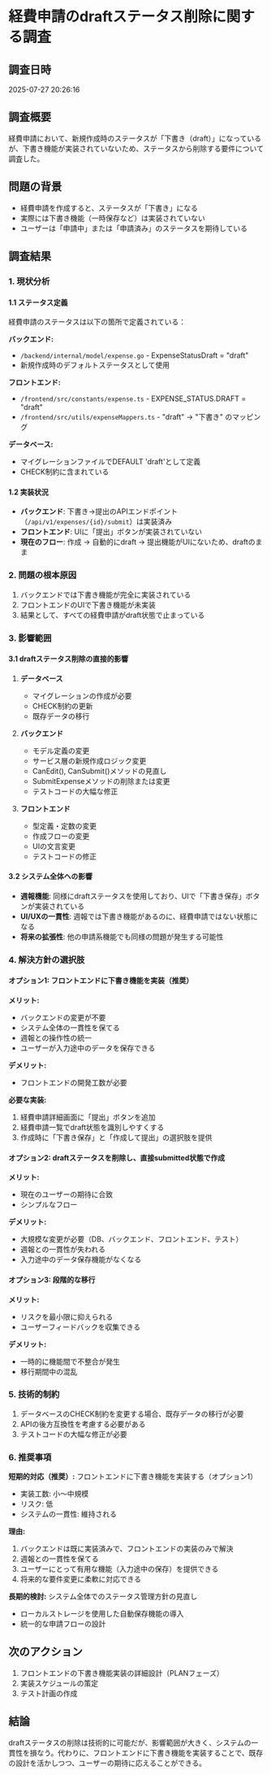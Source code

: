 # 経費申請のdraftステータス削除に関する調査

## 調査日時
2025-07-27 20:26:16

## 調査概要
経費申請において、新規作成時のステータスが「下書き（draft）」になっているが、下書き機能が実装されていないため、ステータスから削除する要件について調査した。

## 問題の背景
- 経費申請を作成すると、ステータスが「下書き」になる
- 実際には下書き機能（一時保存など）は実装されていない
- ユーザーは「申請中」または「申請済み」のステータスを期待している

## 調査結果

### 1. 現状分析

#### 1.1 ステータス定義
経費申請のステータスは以下の箇所で定義されている：

**バックエンド:**
- `/backend/internal/model/expense.go` - ExpenseStatusDraft = "draft"
- 新規作成時のデフォルトステータスとして使用

**フロントエンド:**
- `/frontend/src/constants/expense.ts` - EXPENSE_STATUS.DRAFT = "draft"
- `/frontend/src/utils/expenseMappers.ts` - "draft" → "下書き" のマッピング

**データベース:**
- マイグレーションファイルでDEFAULT 'draft'として定義
- CHECK制約に含まれている

#### 1.2 実装状況
- **バックエンド**: 下書き→提出のAPIエンドポイント（`/api/v1/expenses/{id}/submit`）は実装済み
- **フロントエンド**: UIに「提出」ボタンが実装されていない
- **現在のフロー**: 作成 → 自動的にdraft → 提出機能がUIにないため、draftのまま

### 2. 問題の根本原因
1. バックエンドでは下書き機能が完全に実装されている
2. フロントエンドのUIで下書き機能が未実装
3. 結果として、すべての経費申請がdraft状態で止まっている

### 3. 影響範囲

#### 3.1 draftステータス削除の直接的影響
1. **データベース**
   - マイグレーションの作成が必要
   - CHECK制約の更新
   - 既存データの移行

2. **バックエンド**
   - モデル定義の変更
   - サービス層の新規作成ロジック変更
   - CanEdit(), CanSubmit()メソッドの見直し
   - SubmitExpenseメソッドの削除または変更
   - テストコードの大幅な修正

3. **フロントエンド**
   - 型定義・定数の変更
   - 作成フローの変更
   - UIの文言変更
   - テストコードの修正

#### 3.2 システム全体への影響
- **週報機能**: 同様にdraftステータスを使用しており、UIで「下書き保存」ボタンが実装されている
- **UI/UXの一貫性**: 週報では下書き機能があるのに、経費申請ではない状態になる
- **将来の拡張性**: 他の申請系機能でも同様の問題が発生する可能性

### 4. 解決方針の選択肢

#### オプション1: フロントエンドに下書き機能を実装（推奨）
**メリット:**
- バックエンドの変更が不要
- システム全体の一貫性を保てる
- 週報との操作性の統一
- ユーザーが入力途中のデータを保存できる

**デメリット:**
- フロントエンドの開発工数が必要

**必要な実装:**
1. 経費申請詳細画面に「提出」ボタンを追加
2. 経費申請一覧でdraft状態を識別しやすくする
3. 作成時に「下書き保存」と「作成して提出」の選択肢を提供

#### オプション2: draftステータスを削除し、直接submitted状態で作成
**メリット:**
- 現在のユーザーの期待に合致
- シンプルなフロー

**デメリット:**
- 大規模な変更が必要（DB、バックエンド、フロントエンド、テスト）
- 週報との一貫性が失われる
- 入力途中のデータ保存機能がなくなる

#### オプション3: 段階的な移行
**メリット:**
- リスクを最小限に抑えられる
- ユーザーフィードバックを収集できる

**デメリット:**
- 一時的に機能間で不整合が発生
- 移行期間中の混乱

### 5. 技術的制約
1. データベースのCHECK制約を変更する場合、既存データの移行が必要
2. APIの後方互換性を考慮する必要がある
3. テストコードの大幅な修正が必要

### 6. 推奨事項

**短期的対応（推奨）:**
フロントエンドに下書き機能を実装する（オプション1）
- 実装工数: 小〜中規模
- リスク: 低
- システムの一貫性: 維持される

**理由:**
1. バックエンドは既に実装済みで、フロントエンドの実装のみで解決
2. 週報との一貫性を保てる
3. ユーザーにとって有用な機能（入力途中の保存）を提供できる
4. 将来的な要件変更に柔軟に対応できる

**長期的検討:**
システム全体でのステータス管理方針の見直し
- ローカルストレージを使用した自動保存機能の導入
- 統一的な申請フローの設計

## 次のアクション
1. フロントエンドの下書き機能実装の詳細設計（PLANフェーズ）
2. 実装スケジュールの策定
3. テスト計画の作成

## 結論
draftステータスの削除は技術的に可能だが、影響範囲が大きく、システムの一貫性を損なう。代わりに、フロントエンドに下書き機能を実装することで、既存の設計を活かしつつ、ユーザーの期待に応えることができる。